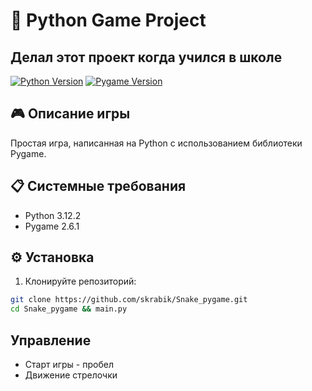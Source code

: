 # 🐍 Python Game Project

## Делал этот проект когда учился в школе

[![Python Version](https://img.shields.io/badge/Python-3.12.2-blue)](https://www.python.org/downloads/release/python-3122/)
[![Pygame Version](https://img.shields.io/badge/Pygame-2.6.1-green)](https://www.pygame.org/news)

## 🎮 Описание игры
Простая игра, написанная на Python с использованием библиотеки Pygame.

## 📋 Системные требования
- Python 3.12.2
- Pygame 2.6.1

## ⚙️ Установка
1. Клонируйте репозиторий:
```bash
git clone https://github.com/skrabik/Snake_pygame.git
cd Snake_pygame && main.py
```

## Управление 

- Старт игры - пробел
- Движение стрелочки